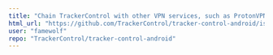 ```yaml
---
title: "Chain TrackerControl with other VPN services, such as ProtonVPN"
html_url: "https://github.com/TrackerControl/tracker-control-android/issues/61"
user: "famewolf"
repo: "TrackerControl/tracker-control-android"
---
```


